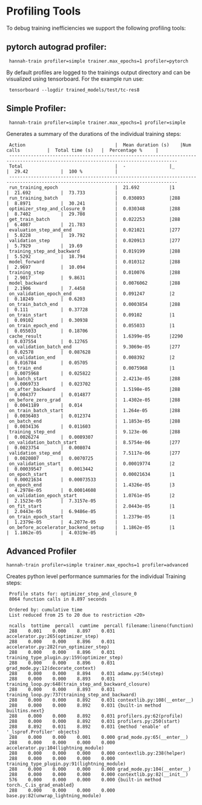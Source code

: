 <!--
Copyright (c) 2022 University of Tübingen.

This file is part of hannah.
See https://atreus.informatik.uni-tuebingen.de/ties/ai/hannah/hannah for further info.

Licensed under the Apache License, Version 2.0 (the "License");
you may not use this file except in compliance with the License.
You may obtain a copy of the License at

    http://www.apache.org/licenses/LICENSE-2.0

Unless required by applicable law or agreed to in writing, software
distributed under the License is distributed on an "AS IS" BASIS,
WITHOUT WARRANTIES OR CONDITIONS OF ANY KIND, either express or implied.
See the License for the specific language governing permissions and
limitations under the License.
-->
# Profiling Tools


To debug training inefficiencies we support the following profiling tools:

## pytorch autograd profiler:

     hannah-train profiler=simple trainer.max_epochs=1 profiler=pytorch

By default profiles are logged to the trainings output directory and can be visualized using tensorboard. For the example run use:

     tensorboard --logdir trained_models/test/tc-res8

## Simple Profiler:

     hannah-train profiler=simple trainer.max_epochs=1 profiler=simple

Generates a summary of the durations of the individual training steps:


     Action                             	|  Mean duration (s)	|Num calls      	|  Total time (s) 	|  Percentage %   	|
     ------------------------------------------------------------------------------------------------------------------------------------
     Total                              	|  -              	|_              	|  29.42          	|  100 %          	|
     ------------------------------------------------------------------------------------------------------------------------------------
     run_training_epoch                 	|  21.692         	|1              	|  21.692         	|  73.733         	|
     run_training_batch                 	|  0.030893       	|288            	|  8.8971         	|  30.241         	|
     optimizer_step_and_closure_0       	|  0.030348       	|288            	|  8.7402         	|  29.708         	|
     get_train_batch                    	|  0.022253       	|288            	|  6.4087         	|  21.783         	|
     evaluation_step_and_end            	|  0.021021       	|277            	|  5.8228         	|  19.792         	|
     validation_step                    	|  0.020913       	|277            	|  5.7929         	|  19.69          	|
     training_step_and_backward         	|  0.019199       	|288            	|  5.5292         	|  18.794         	|
     model_forward                      	|  0.010312       	|288            	|  2.9697         	|  10.094         	|
     training_step                      	|  0.010076       	|288            	|  2.9017         	|  9.8631         	|
     model_backward                     	|  0.0076062      	|288            	|  2.1906         	|  7.4458         	|
     on_validation_epoch_end            	|  0.091247       	|2              	|  0.18249        	|  0.6203         	|
     on_train_batch_end                 	|  0.0003854      	|288            	|  0.111          	|  0.37728        	|
     on_train_start                     	|  0.09102        	|1              	|  0.09102        	|  0.30938        	|
     on_train_epoch_end                 	|  0.055033       	|1              	|  0.055033       	|  0.18706        	|
     cache_result                       	|  1.6399e-05     	|2290           	|  0.037554       	|  0.12765        	|
     on_validation_batch_end            	|  9.3069e-05     	|277            	|  0.02578        	|  0.087628       	|
     on_validation_end                  	|  0.008392       	|2              	|  0.016784       	|  0.05705        	|
     on_train_end                       	|  0.0075968      	|1              	|  0.0075968      	|  0.025822       	|
     on_batch_start                     	|  2.4213e-05     	|288            	|  0.0069733      	|  0.023702       	|
     on_after_backward                  	|  1.5198e-05     	|288            	|  0.004377       	|  0.014877       	|
     on_before_zero_grad                	|  1.4302e-05     	|288            	|  0.0041189      	|  0.014          	|
     on_train_batch_start               	|  1.264e-05      	|288            	|  0.0036403      	|  0.012374       	|
     on_batch_end                       	|  1.1853e-05     	|288            	|  0.0034136      	|  0.011603       	|
     training_step_end                  	|  9.123e-06      	|288            	|  0.0026274      	|  0.0089307      	|
     on_validation_batch_start          	|  8.5754e-06     	|277            	|  0.0023754      	|  0.008074       	|
     validation_step_end                	|  7.5117e-06     	|277            	|  0.0020807      	|  0.0070725      	|
     on_validation_start                	|  0.00019774     	|2              	|  0.00039547     	|  0.0013442      	|
     on_epoch_start                     	|  0.00021634     	|1              	|  0.00021634     	|  0.00073533     	|
     on_epoch_end                       	|  1.4326e-05     	|3              	|  4.2978e-05     	|  0.00014608     	|
     on_validation_epoch_start          	|  1.0761e-05     	|2              	|  2.1523e-05     	|  7.3157e-05     	|
     on_fit_start                       	|  2.0443e-05     	|1              	|  2.0443e-05     	|  6.9486e-05     	|
     on_train_epoch_start               	|  1.2379e-05     	|1              	|  1.2379e-05     	|  4.2077e-05     	|
     on_before_accelerator_backend_setup	|  1.1862e-05     	|1              	|  1.1862e-05     	|  4.0319e-05     	|

## Advanced Profiler

    hannah-train profiler=simple trainer.max_epochs=1 profiler=advanced

Creates python level performance summaries for the individual Training steps:


     Profile stats for: optimizer_step_and_closure_0
     8064 function calls in 8.897 seconds

     Ordered by: cumulative time
     List reduced from 25 to 20 due to restriction <20>

     ncalls  tottime  percall  cumtime  percall filename:lineno(function)
     288    0.001    0.000    8.897    0.031 accelerator.py:265(optimizer_step)
     288    0.000    0.000    8.896    0.031 accelerator.py:282(run_optimizer_step)
     288    0.000    0.000    8.896    0.031 training_type_plugin.py:159(optimizer_step)
     288    0.000    0.000    8.896    0.031 grad_mode.py:12(decorate_context)
     288    0.000    0.000    8.894    0.031 adamw.py:54(step)
     288    0.000    0.000    8.893    0.031 training_loop.py:648(train_step_and_backward_closure)
     288    0.000    0.000    8.893    0.031 training_loop.py:737(training_step_and_backward)
     288    0.000    0.000    8.892    0.031 contextlib.py:108(__enter__)
     288    0.000    0.000    8.892    0.031 {built-in method builtins.next}
     288    0.000    0.000    8.892    0.031 profilers.py:62(profile)
     288    0.000    0.000    8.892    0.031 profilers.py:250(start)
     288    8.892    0.031    8.892    0.031 {method 'enable' of '_lsprof.Profiler' objects}
     288    0.000    0.000    0.001    0.000 grad_mode.py:65(__enter__)
     288    0.000    0.000    0.000    0.000 accelerator.py:104(lightning_module)
     288    0.000    0.000    0.000    0.000 contextlib.py:238(helper)
     288    0.000    0.000    0.000    0.000 training_type_plugin.py:91(lightning_module)
     288    0.000    0.000    0.000    0.000 grad_mode.py:104(__enter__)
     288    0.000    0.000    0.000    0.000 contextlib.py:82(__init__)
     576    0.000    0.000    0.000    0.000 {built-in method torch._C.is_grad_enabled}
     288    0.000    0.000    0.000    0.000 base.py:82(unwrap_lightning_module)
